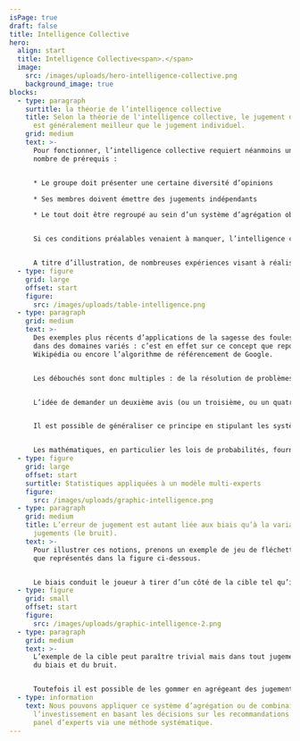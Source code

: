 ```yaml
---
isPage: true
draft: false
title: Intelligence Collective
hero:
  align: start
  title: Intelligence Collective<span>.</span>
  image:
    src: /images/uploads/hero-intelligence-collective.png
    background_image: true
blocks:
  - type: paragraph
    surtitle: la théorie de l’intelligence collective
    title: Selon la théorie de l'intelligence collective, le jugement d'un groupe
      est généralement meilleur que le jugement individuel.
    grid: medium
    text: >-
      Pour fonctionner, l’intelligence collective requiert néanmoins un certain
      nombre de prérequis : 


      * Le groupe doit présenter une certaine diversité d’opinions 

      * Ses membres doivent émettre des jugements indépendants 

      * Le tout doit être regroupé au sein d’un système d’agrégation objectif afin qu’en ressorte la décision « supercollective ».


      Si ces conditions préalables venaient à manquer, l’intelligence collective recherchée risquerait de se transformer en conformisme ! Le concept est en réalité très ancien puisque dans l’Antiquité déjà, Aristote évoquait dans son ouvrage « La Politique » que ‘la majorité, dont chaque membre pris à part n’est pas un homme remarquable, est cependant au-dessus des hommes supérieurs’. Diverses formalisations théoriques ont été apportées au fil des années : par Nicolas de Condorcet au 18ème siècle via son « Théorème du Jury » ou plus récemment, par l’américain Scott Page et son « Théorème de la Diversité ». Néanmoins, c’est dans ses applications empiriques que le phénomène d’intelligence collective est généralement le plus frappant.


      A titre d’illustration, de nombreuses expériences visant à réaliser des estimations (poids d’un animal ; quantité de confiseries dans un bocal…) ont été menées ces dernières décennies – notamment par le financier Michael Mauboussin ou l’économiste Jack Treynor –  et systématiquement, l’appréciation moyenne du groupe surpassait largement l’estimation individuelle.
  - type: figure
    grid: large
    offset: start
    figure:
      src: /images/uploads/table-intelligence.png
  - type: paragraph
    grid: medium
    text: >-
      Des exemples plus récents d’applications de la sagesse des foules existent
      dans des domaines variés : c’est en effet sur ce concept que repose
      Wikipédia ou encore l’algorithme de référencement de Google. 


      Les débouchés sont donc multiples : de la résolution de problèmes simples (estimation d’une quantité), jusqu’à la racine du fonctionnement de nos démocraties modernes… et dans notre cas, la recherche d'un portefeuille optimal.


      L’idée de demander un deuxième avis (ou un troisième, ou un quatrième, …) sur des questions importantes semble naturelle. En effet, dans le domaine médical par exemple, il est rassurant d’obtenir plusieurs avis, plusieurs diagnostics. Prenons l’exemple d’un patient qui essaie de choisir entre différentes options de traitement et décide d’aller voir plusieurs experts médicaux. Si tous ces experts sont unanimes sur le diagnostic et le traitement recommandé, le patient sera quasiment assuré d’avoir les bonnes recommandations. 


      Il est possible de généraliser ce principe en stipulant les systèmes « multi-experts » sont plus robustes que les systèmes « mono-expert » à deux niveaux : en termes de résultats donc, mais également à l’échelle de la confiance à l’égard de ce résultat.


      Les mathématiques, en particulier les lois de probabilités, fournissent une explication claire à ce principe. La combinaison d’avis d’experts se traduit par des résultats plus justes (moins de biais) et moins variables (moins de bruit).
  - type: figure
    grid: large
    offset: start
    surtitle: Statistiques appliquées à un modèle multi-experts
    figure:
      src: /images/uploads/graphic-intelligence.png
  - type: paragraph
    grid: medium
    title: L’erreur de jugement est autant liée aux biais qu’à la variabilité des
      jugements (le bruit).
    text: >-
      Pour illustrer ces notions, prenons un exemple de jeu de fléchettes tels
      que représentés dans la figure ci-dessous.


      Le biais conduit le joueur à tirer d’un côté de la cible tel qu’illustré sur la figure B. Bien que ne visant pas juste, il est possible de savoir où le joueur tirera. Le bruit va entraîner un aléa important, une forte variabilité et les flèches vont ainsi être dispersées sur toute la cible (figure C). Il est impossible de prévoir où le joueur visera. Si un joueur présente un biais et du bruit alors il ne visera pas juste et avec une telle variabilité qu’il sera impossible de prévoir où la flèche arrive (figure D).
  - type: figure
    grid: small
    offset: start
    figure:
      src: /images/uploads/graphic-intelligence-2.png
  - type: paragraph
    grid: medium
    text: >-
      L’exemple de la cible peut paraître trivial mais dans tout jugement il y a
      du biais et du bruit.


      Toutefois il est possible de les gommer en agrégeant des jugements provenant de plusieurs experts ayant chacun leurs propres biais. Nous obtenons ainsi des jugements plus justes et plus fiables. 
  - type: information
    text: Nous pouvons appliquer ce système d’agrégation ou de combinaison à
      l’investissement en basant les décisions sur les recommandations d’un
      panel d’experts via une méthode systématique.
---
```

